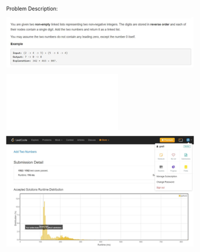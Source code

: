 Problem Description:

![Screenshot](Description.JPG)

![Screenshot](Solution.py)

![Screenshot](Performance.JPG)
